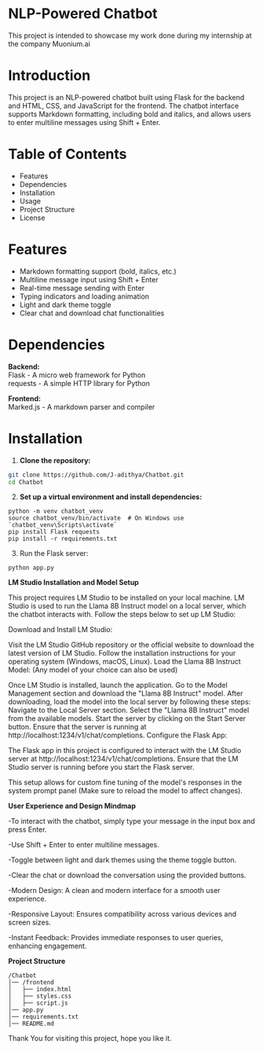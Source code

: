 # NLP-Powered Chatbot
This project is intended to showcase my work done during my internship at the company Muonium.ai

# Introduction
This project is an NLP-powered chatbot built using Flask for the backend and HTML, CSS, and JavaScript for the frontend. The chatbot interface supports Markdown formatting, including bold and italics, and allows users to enter multiline messages using Shift + Enter.

# Table of Contents
- Features  
- Dependencies  
- Installation  
- Usage  
- Project Structure  
- License  

# Features
- Markdown formatting support (bold, italics, etc.)  
- Multiline message input using Shift + Enter  
- Real-time message sending with Enter  
- Typing indicators and loading animation  
- Light and dark theme toggle  
- Clear chat and download chat functionalities  

# Dependencies

**Backend:**  
Flask - A micro web framework for Python  
requests - A simple HTTP library for Python  

**Frontend:**  
Marked.js - A markdown parser and compiler

# Installation

1. **Clone the repository:**

```bash
git clone https://github.com/J-adithya/Chatbot.git
cd Chatbot
```

2. **Set up a virtual environment and install dependencies:**

```
python -m venv chatbot_venv
source chatbot_venv/bin/activate  # On Windows use `chatbot_venv\Scripts\activate`
pip install Flask requests
pip install -r requirements.txt
```

3. Run the Flask server:
```
python app.py
```


**LM Studio Installation and Model Setup**  

This project requires LM Studio to be installed on your local machine. LM Studio is used to run the Llama 8B Instruct model on a local server, which the chatbot interacts with. Follow the steps below to set up LM Studio:

Download and Install LM Studio:

Visit the LM Studio GitHub repository or the official website to download the latest version of LM Studio.
Follow the installation instructions for your operating system (Windows, macOS, Linux).
Load the Llama 8B Instruct Model: (Any model of your choice can also be used)

Once LM Studio is installed, launch the application.
Go to the Model Management section and download the "Llama 8B Instruct" model.
After downloading, load the model into the local server by following these steps:
Navigate to the Local Server section.
Select the "Llama 8B Instruct" model from the available models.
Start the server by clicking on the Start Server button.
Ensure that the server is running at http://localhost:1234/v1/chat/completions.
Configure the Flask App:

The Flask app in this project is configured to interact with the LM Studio server at http://localhost:1234/v1/chat/completions.
Ensure that the LM Studio server is running before you start the Flask server. 

This setup allows for custom fine tuning of the model's responses in the system prompt panel (Make sure to reload the model to affect changes).  

**User Experience and Design Mindmap**

-To interact with the chatbot, simply type your message in the input box and press Enter.

-Use Shift + Enter to enter multiline messages.

-Toggle between light and dark themes using the theme toggle button.

-Clear the chat or download the conversation using the provided buttons.

-Modern Design: A clean and modern interface for a smooth user experience.  

-Responsive Layout: Ensures compatibility across various devices and screen sizes.

-Instant Feedback: Provides immediate responses to user queries, enhancing engagement.

**Project Structure**

```
/Chatbot
│── /frontend
│   ├── index.html
│   ├── styles.css
│   ├── script.js
│── app.py
│── requirements.txt
│── README.md
```
Thank You for visiting this project, hope you like it.
